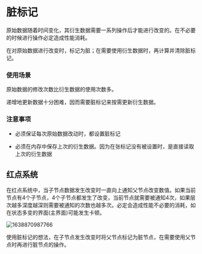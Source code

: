 # 脏标记

原始数据随着时间变化，其衍生数据需要一系列操作后才能进行改变的。在不必要的时候进行操作必定造成性能消耗。

在对原始数据进行改变时，标记为脏；在需要使用衍生数据时，再计算并清除脏标记。

### 使用场景

原始数据的修改次数比衍生数据的使用次数多。

递增地更新数据十分困难，因而需要脏标记来按需更新衍生数据。

### 注意事项

- 必须保证每次原始数据改动时，都设置脏标记

- 必须在内存中保存上次的衍生数据。因为在张标记没有被设置时，是直接读取上次的衍生数据


## 红点系统

在红点系统中，当子节点数据发生改变时一直向上通知父节点改变数值。如果当前节点有4个子节点，4个子节点都发生了改变，当前节点就需要被通知4次，如果层次越多深度越深则需要被通知的次数也越多次。必定会造成性能不必要的消耗，如在状态多变的界面(主界面)可能发生卡顿。

![1638870987766](C:\Users\Administrator\AppData\Roaming\Typora\typora-user-images\1638870987766.png)

使用脏标记的想法，在子节点发生改变时将父节点标记为脏节点，在需要使用父节点时再进行脏节点的操作。

